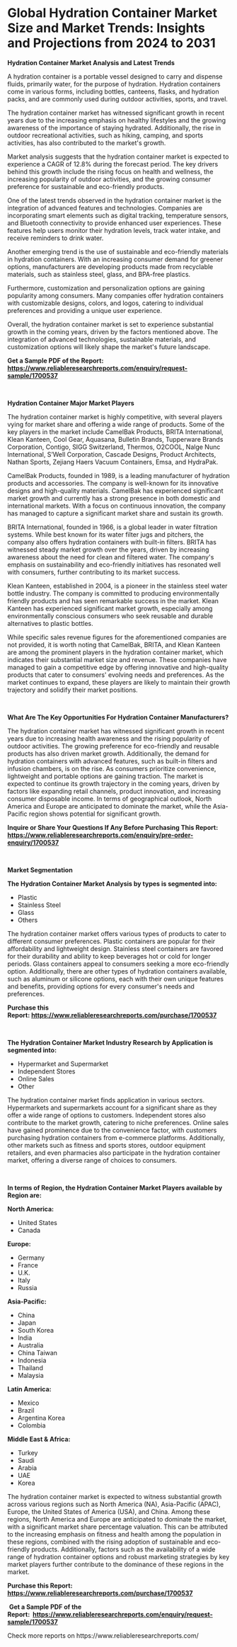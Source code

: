 <p><h1>Global Hydration Container Market Size and Market Trends: Insights and Projections from 2024 to 2031</h1></p><p><strong>Hydration Container Market Analysis and Latest Trends</strong></p>
<p><p>A hydration container is a portable vessel designed to carry and dispense fluids, primarily water, for the purpose of hydration. Hydration containers come in various forms, including bottles, canteens, flasks, and hydration packs, and are commonly used during outdoor activities, sports, and travel.</p><p>The hydration container market has witnessed significant growth in recent years due to the increasing emphasis on healthy lifestyles and the growing awareness of the importance of staying hydrated. Additionally, the rise in outdoor recreational activities, such as hiking, camping, and sports activities, has also contributed to the market's growth.</p><p>Market analysis suggests that the hydration container market is expected to experience a CAGR of 12.8% during the forecast period. The key drivers behind this growth include the rising focus on health and wellness, the increasing popularity of outdoor activities, and the growing consumer preference for sustainable and eco-friendly products.</p><p>One of the latest trends observed in the hydration container market is the integration of advanced features and technologies. Companies are incorporating smart elements such as digital tracking, temperature sensors, and Bluetooth connectivity to provide enhanced user experiences. These features help users monitor their hydration levels, track water intake, and receive reminders to drink water.</p><p>Another emerging trend is the use of sustainable and eco-friendly materials in hydration containers. With an increasing consumer demand for greener options, manufacturers are developing products made from recyclable materials, such as stainless steel, glass, and BPA-free plastics.</p><p>Furthermore, customization and personalization options are gaining popularity among consumers. Many companies offer hydration containers with customizable designs, colors, and logos, catering to individual preferences and providing a unique user experience.</p><p>Overall, the hydration container market is set to experience substantial growth in the coming years, driven by the factors mentioned above. The integration of advanced technologies, sustainable materials, and customization options will likely shape the market's future landscape.</p></p>
<p><strong>Get a Sample PDF of the Report:&nbsp; <a href="https://www.reliableresearchreports.com/enquiry/request-sample/1700537">https://www.reliableresearchreports.com/enquiry/request-sample/1700537</a></strong></p>
<p>&nbsp;</p>
<p><strong>Hydration Container Major Market Players</strong></p>
<p><p>The hydration container market is highly competitive, with several players vying for market share and offering a wide range of products. Some of the key players in the market include CamelBak Products, BRITA International, Klean Kanteen, Cool Gear, Aquasana, Bulletin Brands, Tupperware Brands Corporation, Contigo, SIGG Switzerland, Thermos, O2COOL, Nalge Nunc International, S’Well Corporation, Cascade Designs, Product Architects, Nathan Sports, Zejiang Haers Vacuum Containers, Emsa, and HydraPak.</p><p>CamelBak Products, founded in 1989, is a leading manufacturer of hydration products and accessories. The company is well-known for its innovative designs and high-quality materials. CamelBak has experienced significant market growth and currently has a strong presence in both domestic and international markets. With a focus on continuous innovation, the company has managed to capture a significant market share and sustain its growth.</p><p>BRITA International, founded in 1966, is a global leader in water filtration systems. While best known for its water filter jugs and pitchers, the company also offers hydration containers with built-in filters. BRITA has witnessed steady market growth over the years, driven by increasing awareness about the need for clean and filtered water. The company's emphasis on sustainability and eco-friendly initiatives has resonated well with consumers, further contributing to its market success.</p><p>Klean Kanteen, established in 2004, is a pioneer in the stainless steel water bottle industry. The company is committed to producing environmentally friendly products and has seen remarkable success in the market. Klean Kanteen has experienced significant market growth, especially among environmentally conscious consumers who seek reusable and durable alternatives to plastic bottles.</p><p>While specific sales revenue figures for the aforementioned companies are not provided, it is worth noting that CamelBak, BRITA, and Klean Kanteen are among the prominent players in the hydration container market, which indicates their substantial market size and revenue. These companies have managed to gain a competitive edge by offering innovative and high-quality products that cater to consumers' evolving needs and preferences. As the market continues to expand, these players are likely to maintain their growth trajectory and solidify their market positions.</p></p>
<p>&nbsp;</p>
<p><strong>What Are The Key Opportunities For Hydration Container Manufacturers?</strong></p>
<p><p>The hydration container market has witnessed significant growth in recent years due to increasing health awareness and the rising popularity of outdoor activities. The growing preference for eco-friendly and reusable products has also driven market growth. Additionally, the demand for hydration containers with advanced features, such as built-in filters and infusion chambers, is on the rise. As consumers prioritize convenience, lightweight and portable options are gaining traction. The market is expected to continue its growth trajectory in the coming years, driven by factors like expanding retail channels, product innovation, and increasing consumer disposable income. In terms of geographical outlook, North America and Europe are anticipated to dominate the market, while the Asia-Pacific region shows potential for significant growth.</p></p>
<p><strong>Inquire or Share Your Questions If Any Before Purchasing This Report: <a href="https://www.reliableresearchreports.com/enquiry/pre-order-enquiry/1700537">https://www.reliableresearchreports.com/enquiry/pre-order-enquiry/1700537</a></strong></p>
<p>&nbsp;</p>
<p><strong>Market Segmentation</strong></p>
<p><strong>The Hydration Container Market Analysis by types is segmented into:</strong></p>
<p><ul><li>Plastic</li><li>Stainless Steel</li><li>Glass</li><li>Others</li></ul></p>
<p><p>The hydration container market offers various types of products to cater to different consumer preferences. Plastic containers are popular for their affordability and lightweight design. Stainless steel containers are favored for their durability and ability to keep beverages hot or cold for longer periods. Glass containers appeal to consumers seeking a more eco-friendly option. Additionally, there are other types of hydration containers available, such as aluminum or silicone options, each with their own unique features and benefits, providing options for every consumer's needs and preferences.</p></p>
<p><strong>Purchase this Report:&nbsp;<a href="https://www.reliableresearchreports.com/purchase/1700537">https://www.reliableresearchreports.com/purchase/1700537</a></strong></p>
<p>&nbsp;</p>
<p><strong>The Hydration Container Market Industry Research by Application is segmented into:</strong></p>
<p><ul><li>Hypermarket and Supermarket</li><li>Independent Stores</li><li>Online Sales</li><li>Other</li></ul></p>
<p><p>The hydration container market finds application in various sectors. Hypermarkets and supermarkets account for a significant share as they offer a wide range of options to customers. Independent stores also contribute to the market growth, catering to niche preferences. Online sales have gained prominence due to the convenience factor, with customers purchasing hydration containers from e-commerce platforms. Additionally, other markets such as fitness and sports stores, outdoor equipment retailers, and even pharmacies also participate in the hydration container market, offering a diverse range of choices to consumers.</p></p>
<p>&nbsp;</p>
<p><strong>In terms of Region, the Hydration Container Market Players available by Region are:</strong></p>
<p>
    <p> <strong> North America: </strong>
        <ul>
            <li>United States</li>
            <li>Canada</li>
        </ul>
        </p> 
    <p> <strong> Europe: </strong>
        <ul>
            <li>Germany</li>
            <li>France</li>
            <li>U.K.</li>
            <li>Italy</li>
            <li>Russia</li>
        </ul>
        </p> 
    <p> <strong> Asia-Pacific: </strong>
        <ul>
            <li>China</li>
            <li>Japan</li>
            <li>South Korea</li>
            <li>India</li>
            <li>Australia</li>
            <li>China Taiwan</li>
            <li>Indonesia</li>
            <li>Thailand</li>
            <li>Malaysia</li>
        </ul>
        </p> 
    <p> <strong> Latin America: </strong>
        <ul>
            <li>Mexico</li>
            <li>Brazil</li>
            <li>Argentina Korea</li>
            <li>Colombia</li>
        </ul>
        </p> 
    <p> <strong> Middle East & Africa: </strong>
        <ul>
            <li>Turkey</li>
            <li>Saudi</li>
            <li>Arabia</li>
            <li>UAE</li>
            <li>Korea</li>
        </ul>
    </p>
    </p>
<p><p>The hydration container market is expected to witness substantial growth across various regions such as North America (NA), Asia-Pacific (APAC), Europe, the United States of America (USA), and China. Among these regions, North America and Europe are anticipated to dominate the market, with a significant market share percentage valuation. This can be attributed to the increasing emphasis on fitness and health among the population in these regions, combined with the rising adoption of sustainable and eco-friendly products. Additionally, factors such as the availability of a wide range of hydration container options and robust marketing strategies by key market players further contribute to the dominance of these regions in the market.</p></p>
<p><strong>Purchase this Report: <a href="https://www.reliableresearchreports.com/purchase/1700537">https://www.reliableresearchreports.com/purchase/1700537</a></strong></p>
<p>&nbsp;<strong>Get a Sample PDF of the Report:&nbsp;&nbsp;<a href="https://www.reliableresearchreports.com/enquiry/request-sample/1700537">https://www.reliableresearchreports.com/enquiry/request-sample/1700537</a></strong></p>
<p><strong></strong></p>
<p>Check more reports on https://www.reliableresearchreports.com/</p>